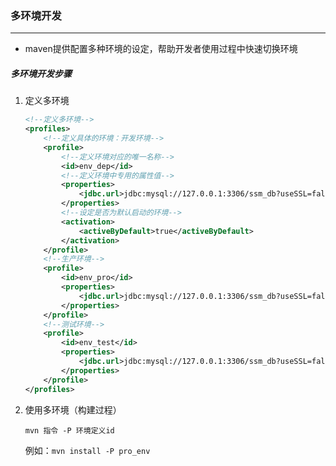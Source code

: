 ### 多环境开发

------------------

- maven提供配置多种环境的设定，帮助开发者使用过程中快速切换环境

##### 多环境开发步骤

1. 定义多环境

   ```xml
   <!--定义多环境-->
   <profiles>
       <!--定义具体的环境：开发环境-->
       <profile>
           <!--定义环境对应的唯一名称-->
           <id>env_dep</id>
           <!--定义环境中专用的属性值-->
           <properties>
               <jdbc.url>jdbc:mysql://127.0.0.1:3306/ssm_db?useSSL=false</jdbc.url>
           </properties>
           <!--设定是否为默认启动的环境-->
           <activation>
               <activeByDefault>true</activeByDefault>
           </activation>
       </profile>
       <!--生产环境-->
       <profile>
           <id>env_pro</id>
           <properties>
               <jdbc.url>jdbc:mysql://127.0.0.1:3306/ssm_db?useSSL=false</jdbc.url>
           </properties>
       </profile>
       <!--测试环境-->
       <profile>
           <id>env_test</id>
           <properties>
               <jdbc.url>jdbc:mysql://127.0.0.1:3306/ssm_db?useSSL=false</jdbc.url>
           </properties>
       </profile>
   </profiles>
   ```

2. 使用多环境（构建过程）

   `mvn 指令 -P 环境定义id`

   例如：`mvn install -P pro_env`